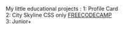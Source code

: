 My little educational projects :
1: Profile Card
 <br/>
2: City Skyline CSS only <a href='https://www.freecodecamp.org/learn/2022/responsive-web-design/learn-css-variables-by-building-a-city-skyline'>FREECODECAMP </a>
 <br/>
3: Junior+ 
